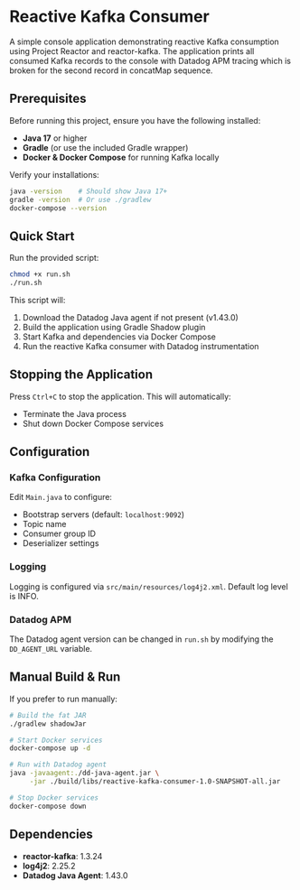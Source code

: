 # Reactive Kafka Consumer

A simple console application demonstrating reactive Kafka consumption using Project Reactor and reactor-kafka. The application prints all consumed Kafka records to the console with Datadog APM tracing which is broken for the second record in concatMap sequence. 

## Prerequisites

Before running this project, ensure you have the following installed:

- **Java 17** or higher
- **Gradle** (or use the included Gradle wrapper)
- **Docker & Docker Compose** for running Kafka locally

Verify your installations:
```bash
java -version    # Should show Java 17+
gradle -version  # Or use ./gradlew
docker-compose --version
```

## Quick Start

Run the provided script:
```bash
chmod +x run.sh
./run.sh
```

This script will:
1. Download the Datadog Java agent if not present (v1.43.0)
2. Build the application using Gradle Shadow plugin
3. Start Kafka and dependencies via Docker Compose
4. Run the reactive Kafka consumer with Datadog instrumentation

## Stopping the Application

Press `Ctrl+C` to stop the application. This will automatically:
- Terminate the Java process
- Shut down Docker Compose services

## Configuration

### Kafka Configuration
Edit `Main.java` to configure:
- Bootstrap servers (default: `localhost:9092`)
- Topic name
- Consumer group ID
- Deserializer settings

### Logging
Logging is configured via `src/main/resources/log4j2.xml`. Default log level is INFO.

### Datadog APM
The Datadog agent version can be changed in `run.sh` by modifying the `DD_AGENT_URL` variable.

## Manual Build & Run

If you prefer to run manually:
```bash
# Build the fat JAR
./gradlew shadowJar

# Start Docker services
docker-compose up -d

# Run with Datadog agent
java -javaagent:./dd-java-agent.jar \
     -jar ./build/libs/reactive-kafka-consumer-1.0-SNAPSHOT-all.jar

# Stop Docker services
docker-compose down
```

## Dependencies

- **reactor-kafka**: 1.3.24
- **log4j2**: 2.25.2
- **Datadog Java Agent**: 1.43.0
